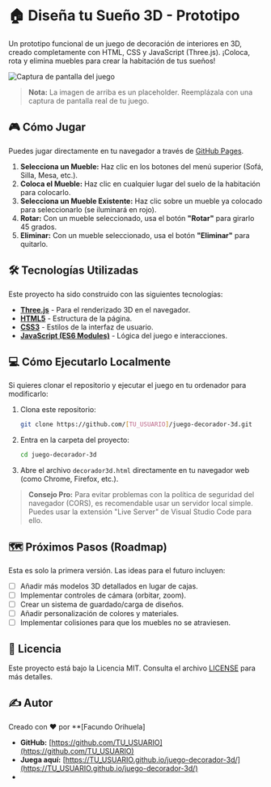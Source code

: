 # 🏠 Diseña tu Sueño 3D - Prototipo

Un prototipo funcional de un juego de decoración de interiores en 3D, creado completamente con HTML, CSS y JavaScript (Three.js). ¡Coloca, rota y elimina muebles para crear la habitación de tus sueños!

![Captura de pantalla del juego](https://via.placeholder.com/800x450.png/4a90e2/ffffff?text=Captura+de+Pantalla+del+Juego)

> **Nota:** La imagen de arriba es un placeholder. Reemplázala con una captura de pantalla real de tu juego.

## 🎮 Cómo Jugar

Puedes jugar directamente en tu navegador a través de [GitHub Pages](AQUÍ_VA_EL_ENLAME_DE_TU_JUEGO).

1.  **Selecciona un Mueble:** Haz clic en los botones del menú superior (Sofá, Silla, Mesa, etc.).
2.  **Coloca el Mueble:** Haz clic en cualquier lugar del suelo de la habitación para colocarlo.
3.  **Selecciona un Mueble Existente:** Haz clic sobre un mueble ya colocado para seleccionarlo (se iluminará en rojo).
4.  **Rotar:** Con un mueble seleccionado, usa el botón **"Rotar"** para girarlo 45 grados.
5.  **Eliminar:** Con un mueble seleccionado, usa el botón **"Eliminar"** para quitarlo.

## 🛠️ Tecnologías Utilizadas

Este proyecto ha sido construido con las siguientes tecnologías:

-   **[Three.js](https://threejs.org/)** - Para el renderizado 3D en el navegador.
-   **[HTML5](https://developer.mozilla.org/es/docs/Web/HTML)** - Estructura de la página.
-   **[CSS3](https://developer.mozilla.org/es/docs/Web/CSS)** - Estilos de la interfaz de usuario.
-   **[JavaScript (ES6 Modules)](https://developer.mozilla.org/es/docs/Web/JavaScript)** - Lógica del juego e interacciones.

## 💻 Cómo Ejecutarlo Localmente

Si quieres clonar el repositorio y ejecutar el juego en tu ordenador para modificarlo:

1.  Clona este repositorio:
    ```bash
    git clone https://github.com/[TU_USUARIO]/juego-decorador-3d.git
    ```
2.  Entra en la carpeta del proyecto:
    ```bash
    cd juego-decorador-3d
    ```
3.  Abre el archivo `decorador3d.html` directamente en tu navegador web (como Chrome, Firefox, etc.).

> **Consejo Pro:** Para evitar problemas con la política de seguridad del navegador (CORS), es recomendable usar un servidor local simple. Puedes usar la extensión "Live Server" de Visual Studio Code para ello.

## 🗺️ Próximos Pasos (Roadmap)

Esta es solo la primera versión. Las ideas para el futuro incluyen:

-   [ ] Añadir más modelos 3D detallados en lugar de cajas.
-   [ ] Implementar controles de cámara (orbitar, zoom).
-   [ ] Crear un sistema de guardado/carga de diseños.
-   [ ] Añadir personalización de colores y materiales.
-   [ ] Implementar colisiones para que los muebles no se atraviesen.

## 📄 Licencia

Este proyecto está bajo la Licencia MIT. Consulta el archivo [LICENSE](LICENSE) para más detalles.

## ✍️ Autor

Creado con ❤️ por **[Facundo Orihuela]

-   **GitHub:** [https://github.com/TU_USUARIO](https://github.com/TU_USUARIO)
-   **Juega aquí:** [https://TU_USUARIO.github.io/juego-decorador-3d/](https://TU_USUARIO.github.io/juego-decorador-3d/)
-
